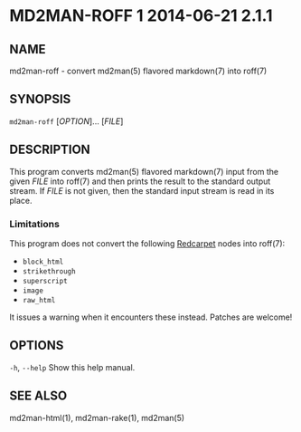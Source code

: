 # MD2MAN-ROFF 1 2014-06-21 2.1.1

## NAME

md2man-roff - convert md2man(5) flavored markdown(7) into roff(7)

## SYNOPSIS

`md2man-roff` [*OPTION*]... [*FILE*]

## DESCRIPTION

This program converts md2man(5) flavored markdown(7) input from the given
*FILE* into roff(7) and then prints the result to the standard output stream.
If *FILE* is not given, then the standard input stream is read in its place.

### Limitations

This program does not convert the following [Redcarpet] nodes into roff(7):

  * `block_html`
  * `strikethrough`
  * `superscript`
  * `image`
  * `raw_html`

It issues a warning when it encounters these instead.  Patches are welcome!

## OPTIONS

`-h`, `--help`
  Show this help manual.

## SEE ALSO

md2man-html(1), md2man-rake(1), md2man(5)

[Redcarpet]: https://github.com/vmg/redcarpet